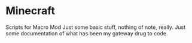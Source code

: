 # Minecraft
Scripts for Macro Mod
Just some basic stuff, nothing of note, really. Just some documentation of what has been my gateway drug to code.
